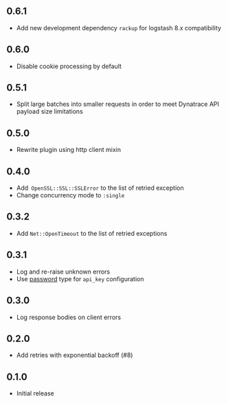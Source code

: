 ## 0.6.1

- Add new development dependency `rackup` for logstash 8.x compatibility

## 0.6.0

- Disable cookie processing by default

## 0.5.1

- Split large batches into smaller requests in order to meet Dynatrace API payload size limitations

## 0.5.0

- Rewrite plugin using http client mixin

## 0.4.0

- Add` OpenSSL::SSL::SSLError` to the list of retried exception
- Change concurrency mode to `:single`

## 0.3.2

- Add `Net::OpenTimeout` to the list of retried exceptions

## 0.3.1

- Log and re-raise unknown errors
- Use [password](https://www.elastic.co/guide/en/logstash/current/configuration-file-structure.html#password) type for `api_key` configuration

## 0.3.0

- Log response bodies on client errors

## 0.2.0

- Add retries with exponential backoff (#8)

## 0.1.0

- Initial release
